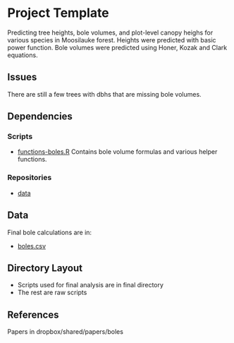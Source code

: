 Project Template
================

Predicting tree heights, bole volumes, and plot-level canopy heighs for various species in Moosilauke forest.  Heights were predicted with basic power function.  Bole volumes were predicted using Honer, Kozak and Clark equations.

Issues
------

There are still a few trees with dbhs that are missing bole volumes.

Dependencies
------------

### Scripts

* [functions-boles.R](http://github.com/ghandi9000/functions)
Contains bole volume formulas and various helper functions.

### Repositories

* [data](http://github.com/ghandi9000/data)

Data
----

Final bole calculations are in:
* [boles.csv](https://github.com/ghandi9000/data/tree/master/data/boles)

Directory Layout
----------------

* Scripts used for final analysis are in final directory
* The rest are raw scripts

References
----------

Papers in dropbox/shared/papers/boles
